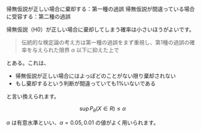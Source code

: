 

帰無仮説が正しい場合に棄却する：第一種の過誤
帰無仮説が間違っている場合に受容する：第二種の過誤


帰無仮説（H0）が正しい場合に棄却してしまう確率は小さいほうがよいです。

> 伝統的な検定論の考え方は第一種の過誤をまず重視し、第1種の過誤の確率を与えられた限界 $\alpha$ 以下に抑えた上で

とある。これは、

* 帰無仮説が正しい場合にはよっぽどのことがない限り棄却されない
* もし棄却するという判断が間違っていても1%いないである

と言い換えられます。

$$
\sup P_\theta( X \in R) \leq \alpha
$$


$\alpha$ は有意水準といい、$\alpha=0.05, 0.01$ の値がよく用いられます。
